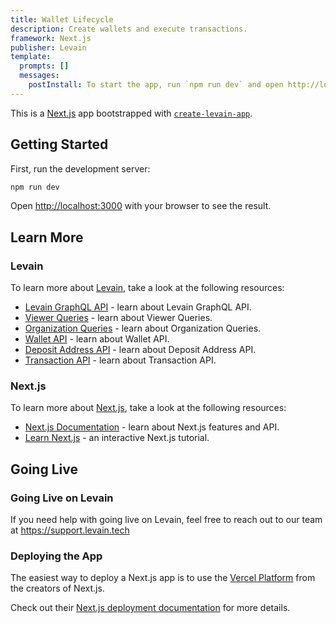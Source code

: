 ```yaml
---
title: Wallet Lifecycle
description: Create wallets and execute transactions.
framework: Next.js
publisher: Levain
template:
  prompts: []
  messages:
    postInstall: To start the app, run `npm run dev` and open http://localhost:3000 with your browser.
---
```


This is a [Next.js](https://nextjs.org/) app bootstrapped
with [`create-levain-app`](https://github.com/levaintech/levain-examples/tree/main/packages/create-levain-app).

## Getting Started

First, run the development server:

```bash
npm run dev
```

Open [http://localhost:3000](http://localhost:3000) with your browser to see the result.

## Learn More

### Levain

To learn more about [Levain](https://developer.levain.tech/), take a look at the following resources:

- [Levain GraphQL API](https://developer.levain.tech/products/graph) - learn about Levain GraphQL
  API.
- [Viewer Queries](https://developer.levain.tech/products/graph/docs/user-guides/query-viewer) - learn about Viewer
  Queries.
- [Organization Queries](https://developer.levain.tech/products/graph/docs/user-guides/query-organization) - learn about
  Organization Queries.
- [Wallet API](https://developer.levain.tech/products/graph/docs/developer-guides/wallets) - learn about Wallet API.
- [Deposit Address API](https://developer.levain.tech/products/graph/docs/developer-guides/deposit-address) - learn about
  Deposit Address API.
- [Transaction API](https://developer.levain.tech/products/graph/docs/developer-guides/transactions) - learn about Transaction
  API.

### Next.js

To learn more about [Next.js](https://nextjs.org/), take a look at the following resources:

- [Next.js Documentation](https://nextjs.org/docs) - learn about Next.js features and API.
- [Learn Next.js](https://nextjs.org/learn) - an interactive Next.js tutorial.

## Going Live

### Going Live on Levain

If you need help with going live on Levain, feel free to reach out to our team at https://support.levain.tech

### Deploying the App

The easiest way to deploy a Next.js app is to use the [Vercel Platform](https://vercel.com/new) from the creators of Next.js.

Check out their [Next.js deployment documentation](https://nextjs.org/docs/deployment) for more details.
